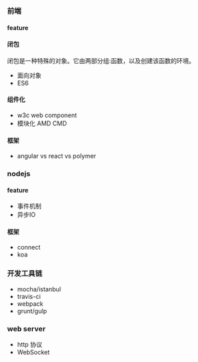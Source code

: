 ### 前端

#### feature

#### 闭包

闭包是一种特殊的对象。它由两部分组:函数，以及创建该函数的环境。
+ 面向对象
+ ES6

#### 组件化

+ w3c web component
+ 模块化 AMD CMD

#### 框架

+ angular vs react vs polymer

### nodejs

#### feature

+ 事件机制
+ 异步IO

#### 框架

+ connect
+ koa

### 开发工具链

+ mocha/istanbul
+ travis-ci
+ webpack
+ grunt/gulp

### web server

+ http 协议
+ WebSocket


